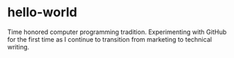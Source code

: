 # hello-world
Time honored computer programming tradition.
Experimenting with GitHub for the first time as I continue to transition from marketing to technical writing.
